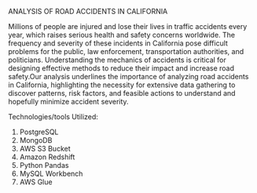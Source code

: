 ANALYSIS OF ROAD ACCIDENTS IN CALIFORNIA

Millions of people are injured and lose their lives in traffic accidents every year, which raises serious health and safety concerns worldwide. The frequency and severity of these incidents in California pose difficult problems for the public, law enforcement, transportation authorities, and politicians. Understanding the mechanics of accidents is critical for designing effective methods to reduce their impact and increase road safety.Our analysis underlines the importance of analyzing road accidents in California, highlighting the necessity for extensive data gathering to discover patterns, risk factors, and feasible actions to understand and hopefully minimize accident severity.

Technologies/tools Utilized:
1. PostgreSQL
2. MongoDB 
3. AWS S3 Bucket
4. Amazon Redshift
5. Python Pandas
6. MySQL Workbench
7. AWS Glue
